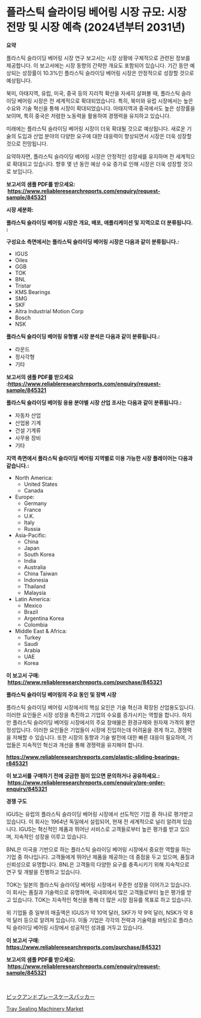 <p><h1>플라스틱 슬라이딩 베어링 시장 규모: 시장 전망 및 시장 예측 (2024년부터 2031년)</h1></p><p><strong>요약</strong></p>
<p><p>플라스틱 슬라이딩 베어링 시장 연구 보고서는 시장 상황에 구체적으로 관련된 정보를 제공합니다. 이 보고서에는 시장 동향의 간략한 개요도 포함되어 있습니다. 기간 동안 예상되는 성장률이 10.3%인 플라스틱 슬라이딩 베어링 시장은 안정적으로 성장할 것으로 예상됩니다.</p><p>북미, 아태지역, 유럽, 미국, 중국 등의 지리적 확산을 자세히 살펴볼 때, 플라스틱 슬라이딩 베어링 시장은 전 세계적으로 확대되었습니다. 특히, 북미와 유럽 시장에서는 높은 수요와 기술 혁신을 통해 시장이 확대되었습니다. 아태지역과 중국에서도 높은 성장률을 보이며, 특히 중국은 저렴한 노동력을 활용하여 경쟁력을 유지하고 있습니다.</p><p>미래에는 플라스틱 슬라이딩 베어링 시장이 더욱 확대될 것으로 예상됩니다. 새로운 기술의 도입과 산업 분야의 다양한 요구에 대한 대응력이 향상되면서 시장은 더욱 성장할 것으로 전망됩니다.</p><p>요약하자면, 플라스틱 슬라이딩 베어링 시장은 안정적인 성장세를 유지하며 전 세계적으로 확대되고 있습니다. 향후 몇 년 동안 예상 수요 증가로 인해 시장은 더욱 성장할 것으로 보입니다.</p></p>
<p><strong>보고서의 샘플 PDF를 받으세요: &nbsp;<a href="https://www.reliableresearchreports.com/enquiry/request-sample/845321">https://www.reliableresearchreports.com/enquiry/request-sample/845321</a></strong></p>
<p><strong>시장 세분화:</strong></p>
<p><strong> 플라스틱 슬라이딩 베어링 시장은 개요, 배포, 애플리케이션 및 지역으로 더 분류됩니다. :</strong></p>
<p><strong>구성요소 측면에서는 플라스틱 슬라이딩 베어링 시장은 다음과 같이 분류됩니다.:</strong></p>
<p><ul><li>IGUS</li><li>Oiles</li><li>GGB</li><li>TOK</li><li>BNL</li><li>Tristar</li><li>KMS Bearings</li><li>SMG</li><li>SKF</li><li>Altra Industrial Motion Corp</li><li>Bosch</li><li>NSK</li></ul></p>
<p><strong> 플라스틱 슬라이딩 베어링 유형별 시장 분석은 다음과 같이 분류됩니다.:</strong></p>
<p><ul><li>라운드</li><li>정사각형</li><li>기타</li></ul></p>
<p><strong>보고서의 샘플 PDF를 받으세요 :<a href="https://www.reliableresearchreports.com/enquiry/request-sample/845321">https://www.reliableresearchreports.com/enquiry/request-sample/845321</a></strong></p>
<p><strong> 플라스틱 슬라이딩 베어링 응용 분야별 시장 산업 조사는 다음과 같이 분류됩니다.:</strong></p>
<p><ul><li>자동차 산업</li><li>산업용 기계</li><li>건설 기계류</li><li>사무용 장비</li><li>기타</li></ul></p>
<p><strong>지역 측면에서 플라스틱 슬라이딩 베어링 지역별로 이용 가능한 시장 플레이어는 다음과 같습니다.:</strong></p>
<p><ul>
    <li>
        North America:
        <ul>
            <li>United States</li>
            <li>Canada</li>
        </ul>
    </li>
    <li>
        Europe:
        <ul>
            <li>Germany</li>
            <li>France</li>
            <li>U.K.</li>
            <li>Italy</li>
            <li>Russia</li>
        </ul>
    </li>
    <li>
        Asia-Pacific:
        <ul>
            <li>China</li>
            <li>Japan</li>
            <li>South Korea</li>
            <li>India</li>
            <li>Australia</li>
            <li>China Taiwan</li>
            <li>Indonesia</li>
            <li>Thailand</li>
            <li>Malaysia</li>
        </ul>
    </li>
    <li>
        Latin America:
        <ul>
            <li>Mexico</li>
            <li>Brazil</li>
            <li>Argentina Korea</li>
            <li>Colombia</li>
        </ul>
    </li>
    <li>
        Middle East & Africa:
        <ul>
            <li>Turkey</li>
            <li>Saudi</li>
            <li>Arabia</li>
            <li>UAE</li>
            <li>Korea</li>
        </ul>
    </li>
    </ul></p>
<p><strong>이 보고서 구매: &nbsp;<a href="https://www.reliableresearchreports.com/purchase/845321">https://www.reliableresearchreports.com/purchase/845321</a></strong></p>
<p><strong>플라스틱 슬라이딩 베어링의 주요 동인 및 장벽 시장</strong></p>
<p><p>플라스틱 슬라이딩 베어링 시장에서의 핵심 요인은 기술 혁신과 확장된 산업용도입니다. 이러한 요인들은 시장 성장을 촉진하고 기업의 수요를 증가시키는 역할을 합니다. 하지만 플라스틱 슬라이딩 베어링 시장에서의 주요 장애물은 환경규제와 원자재 가격의 불안정성입니다. 이러한 요인들은 기업들이 시장에 진입하는데 어려움을 겪게 하고, 경쟁력을 저해할 수 있습니다. 또한 시장의 동향과 기술 발전에 대한 빠른 대응이 필요하여, 기업들은 지속적인 혁신과 개선을 통해 경쟁력을 유지해야 합니다.</p></p>
<p><strong><a href="https://www.reliableresearchreports.com/plastic-sliding-bearings-r845321">https://www.reliableresearchreports.com/plastic-sliding-bearings-r845321</a></strong></p>
<p><strong>이 보고서를 구매하기 전에 궁금한 점이 있으면 문의하거나 공유하세요.: &nbsp;<a href="https://www.reliableresearchreports.com/enquiry/pre-order-enquiry/845321">https://www.reliableresearchreports.com/enquiry/pre-order-enquiry/845321</a></strong></p>
<p><strong>경쟁 구도</strong></p>
<p><p>IGUS는 유럽의 플라스틱 슬라이딩 베어링 시장에서 선도적인 기업 중 하나로 평가받고 있습니다. 이 회사는 1964년 독일에서 설립되어, 현재 전 세계적으로 널리 알려져 있습니다. IGUS는 혁신적인 제품과 뛰어난 서비스로 고객들로부터 높은 평가를 받고 있으며, 지속적인 성장을 이루고 있습니다. </p><p>BNL은 미국을 기반으로 하는 플라스틱 슬라이딩 베어링 시장에서 중요한 역할을 하는 기업 중 하나입니다. 고객들에게 뛰어난 제품을 제공하는 데 중점을 두고 있으며, 품질과 신뢰성으로 유명합니다. BNL은 고객들의 다양한 요구를 충족시키기 위해 지속적으로 연구 및 개발을 진행하고 있습니다.</p><p>TOK는 일본의 플라스틱 슬라이딩 베어링 시장에서 꾸준한 성장을 이어가고 있습니다. 이 회사는 품질과 기술력으로 유명하며, 국내외에서 많은 고객들로부터 높은 평가를 받고 있습니다. TOK는 지속적인 혁신을 통해 더 많은 시장 점유를 목표로 하고 있습니다.</p><p>위 기업들 중 일부의 매출액은 IGUS가 약 10억 달러, SKF가 약 9억 달러, NSK가 약 8억 달러 등으로 알려져 있습니다. 이들 기업은 각각의 전략과 기술력을 바탕으로 플라스틱 슬라이딩 베어링 시장에서 성공적인 성과를 거두고 있습니다.</p></p>
<p><strong>이 보고서 구매: &nbsp; <a href="https://www.reliableresearchreports.com/purchase/845321">https://www.reliableresearchreports.com/purchase/845321</a></strong></p>
<p><strong>보고서의 샘플 PDF를 받으세요: &nbsp;<a href="https://www.reliableresearchreports.com/enquiry/request-sample/845321">https://www.reliableresearchreports.com/enquiry/request-sample/845321</a></strong><strong></strong></p>
<p>&nbsp;</p>
<p><p><a href="https://github.com/mreklxf44233/Market-Research-Report-List-1/blob/main/942383320612.md">ピックアンドプレースケースパッカー</a></p><p><a href="https://github.com/CliffMedina6/Market-Research-Report-List-4/blob/main/tray-sealing-machinery-market.md">Tray Sealing Machinery Market</a></p></p>